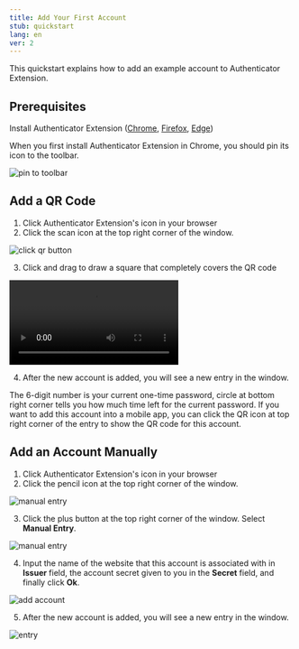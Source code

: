 ```yaml
---
title: Add Your First Account
stub: quickstart
lang: en
ver: 2
---
```


This quickstart explains how to add an example account to Authenticator Extension.

## Prerequisites

Install Authenticator Extension ([Chrome](https://chrome.google.com/webstore/detail/authenticator/bhghoamapcdpbohphigoooaddinpkbai), [Firefox](https://addons.mozilla.org/en-US/firefox/addon/auth-helper/), [Edge](https://microsoftedge.microsoft.com/addons/detail/ocglkepbibnalbgmbachknglpdipeoio))

When you first install Authenticator Extension in Chrome, you should pin its icon to the toolbar.

![pin to toolbar](/assets/quickstart/pin-to-toolbar.png)

## Add a QR Code

1. Click Authenticator Extension's icon in your browser
2. Click the scan icon at the top right corner of the window.

![click qr button](/assets/quickstart/add-qr.png)

3. Click and drag to draw a square that completely covers the QR code

![scan qr video](/assets/quickstart/qr-scan.webm)

4. After the new account is added, you will see a new entry in the window.

The 6-digit number is your current one-time password, circle at bottom right corner tells you how much time left for the current password. If you want to add this account into a mobile app, you can click the QR icon at top right corner of the entry to show the QR code for this account.

## Add an Account Manually

1. Click Authenticator Extension's icon in your browser
2. Click the pencil icon at the top right corner of the window.

![manual entry](/assets/quickstart/click-edit.png)

3. Click the plus button at the top right corner of the window. Select **Manual Entry**.

![manual entry](/assets/quickstart/click-add.png)

4. Input the name of the website that this account is associated with in **Issuer** field, the account secret given to you in the **Secret** field, and finally click **Ok**.

![add account](/assets/quickstart/add-account.png)

5. After the new account is added, you will see a new entry in the window.

![entry](/assets/quickstart/example-entry.png)


